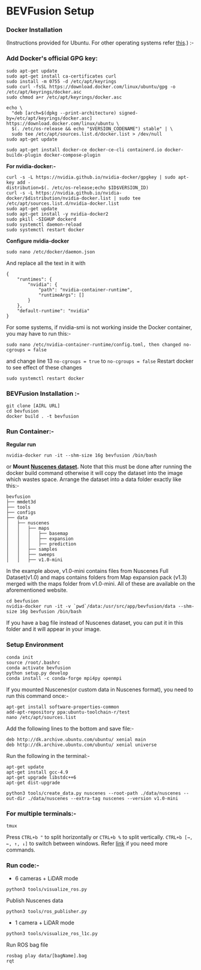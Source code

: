 # BEVFusion Setup
### Docker Installation
(Instructions provided for Ubuntu. For other operating systems refer [this](https://docs.docker.com/engine/install/).) :-
### Add Docker's official GPG key:
```
sudo apt-get update
sudo apt-get install ca-certificates curl
sudo install -m 0755 -d /etc/apt/keyrings
sudo curl -fsSL https://download.docker.com/linux/ubuntu/gpg -o /etc/apt/keyrings/docker.asc
sudo chmod a+r /etc/apt/keyrings/docker.asc

echo \
  "deb [arch=$(dpkg --print-architecture) signed-by=/etc/apt/keyrings/docker.asc] https://download.docker.com/linux/ubuntu \
  $(. /etc/os-release && echo "$VERSION_CODENAME") stable" | \
  sudo tee /etc/apt/sources.list.d/docker.list > /dev/null
sudo apt-get update
```
```
sudo apt-get install docker-ce docker-ce-cli containerd.io docker-buildx-plugin docker-compose-plugin
```
**For nvidia-docker:-**
```
curl -s -L https://nvidia.github.io/nvidia-docker/gpgkey | sudo apt-key add -
distribution=$(. /etc/os-release;echo $ID$VERSION_ID)
curl -s -L https://nvidia.github.io/nvidia-docker/$distribution/nvidia-docker.list | sudo tee /etc/apt/sources.list.d/nvidia-docker.list
sudo apt-get update
sudo apt-get install -y nvidia-docker2
sudo pkill -SIGHUP dockerd
sudo systemctl daemon-reload
sudo systemctl restart docker
```
**Configure nvidia-docker**
```
sudo nano /etc/docker/daemon.json
```
And replace all the text in it with
```
{
    "runtimes": {
        "nvidia": {
            "path": "nvidia-container-runtime",
            "runtimeArgs": []
        }
    },
    "default-runtime": "nvidia"
}
```
For some systems, if nvidia-smi is not working inside the Docker container, you may have to run this:-
```
sudo nano /etc/nvidia-container-runtime/config.toml, then changed no-cgroups = false
```
and change line 13 ```no-cgroups = true``` to ```no-cgroups = false```
Restart docker to see effect of these changes
```
sudo systemctl restart docker
```
### BEVFusion Installation :-
```
git clone [AIRL URL]
cd bevfusion
docker build . -t bevfusion
```
### Run Container:-
**Regular run**
```
nvidia-docker run -it --shm-size 16g bevfusion /bin/bash
```
or
**Mount [Nuscenes dataset](https://www.nuscenes.org/download).** Note that this must be done after running the docker build command otherwise it will copy the dataset into the image which wastes space.
Arrange the dataset into a data folder exactly like this:-
```
bevfusion
├── mmdet3d
├── tools
├── configs
├── data
│   ├── nuscenes
│   │   ├── maps
│   │   │   ├── basemap
│   │   │   ├── expansion
│   │   │   ├── prediction
│   │   ├── samples
│   │   ├── sweeps
│   │   ├── v1.0-mini
```
In the example above, v1.0-mini contains files from Nuscenes Full Dataset(v1.0) and maps contains folders from Map expansion pack (v1.3) merged with the maps folder from v1.0-mini. All of these are available on the aforementioned website.
```
cd bevfusion
nvidia-docker run -it -v `pwd`/data:/usr/src/app/bevfusion/data --shm-size 16g bevfusion /bin/bash
```
If you have a bag file instead of Nuscenes dataset, you can put it in this folder and it will appear in your image.
### Setup Environment 
```
conda init
source /root/.bashrc
conda activate bevfusion
python setup.py develop
conda install -c conda-forge mpi4py openmpi
```
If you mounted Nuscenes(or custom data in Nuscenes format), you need to run this command once:-
```
apt-get install software-properties-common
add-apt-repository ppa:ubuntu-toolchain-r/test
nano /etc/apt/sources.list
```
Add the following lines to the bottom and save file:-
```
deb http://dk.archive.ubuntu.com/ubuntu/ xenial main
deb http://dk.archive.ubuntu.com/ubuntu/ xenial universe
```
Run the following in the terminal:-
```
apt-get update
apt-get install gcc-4.9
apt-get upgrade libstdc++6
apt-get dist-upgrade

python3 tools/create_data.py nuscenes --root-path ./data/nuscenes --out-dir ./data/nuscenes --extra-tag nuscenes --version v1.0-mini
```
### For multiple terminals:-
```
tmux
```
Press `CTRL+b "` to split horizontally or `CTRL+b %` to split vertically. `CTRL+b [→, ←, ↑, ↓]` to switch between windows.
Refer [link](https://www.shells.com/l/en-US/tutorial/Installing-and-using-tmux-on-Ubuntu-20-04) if you need more commands.
### Run code:-

 - 6 cameras + LiDAR mode
```
python3 tools/visualize_ros.py
```
Publish Nuscenes data
```
python3 tools/ros_publisher.py
```

- 1 camera + LiDAR mode
```
python3 tools/visualize_ros_l1c.py
```
Run ROS bag file
```
rosbag play data/[bagName].bag
rqt
```
